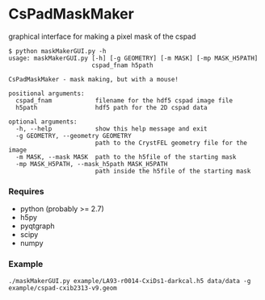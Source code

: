 # CsPadMaskMaker
graphical interface for making a pixel mask of the cspad

```
$ python maskMakerGUI.py -h
usage: maskMakerGUI.py [-h] [-g GEOMETRY] [-m MASK] [-mp MASK_H5PATH]
                       cspad_fnam h5path

CsPadMaskMaker - mask making, but with a mouse!

positional arguments:
  cspad_fnam            filename for the hdf5 cspad image file
  h5path                hdf5 path for the 2D cspad data

optional arguments:
  -h, --help            show this help message and exit
  -g GEOMETRY, --geometry GEOMETRY
                        path to the CrystFEL geometry file for the image
  -m MASK, --mask MASK  path to the h5file of the starting mask
  -mp MASK_H5PATH, --mask_h5path MASK_H5PATH
                        path inside the h5file of the starting mask
```

### Requires
- python (probably >= 2.7)
- h5py 
- pyqtgraph
- scipy
- numpy


### Example
```
./maskMakerGUI.py example/LA93-r0014-CxiDs1-darkcal.h5 data/data -g example/cspad-cxib2313-v9.geom
```

